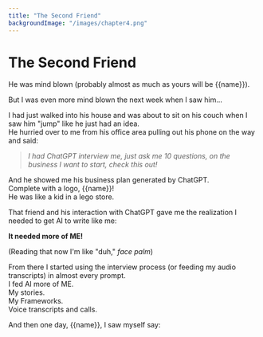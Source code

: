 ```yaml
---
title: "The Second Friend"
backgroundImage: "/images/chapter4.png"
---
```


# The Second Friend

He was mind blown (probably almost as much as yours will be {{name}}).

But I was even more mind blown the next week when I saw him...

I had just walked into his house and was about to sit on his couch when I saw him "jump" like he just had an idea.  
He hurried over to me from his office area pulling out his phone on the way and said:

> *I had ChatGPT interview me, just ask me 10 questions, on the business I want to start, check this out!*

And he showed me his business plan generated by ChatGPT.  
Complete with a logo, {{name}}!  
He was like a kid in a lego store.

That friend and his interaction with ChatGPT gave me the realization I needed to get AI to write like me:

**It needed more of ME!**

(Reading that now I'm like "duh," *face palm*)

From there I started using the interview process (or feeding my audio transcripts) in almost every prompt.  
I fed AI more of ME.  
My stories.  
My Frameworks.  
Voice transcripts and calls.

And then one day, {{name}}, I saw myself say:
